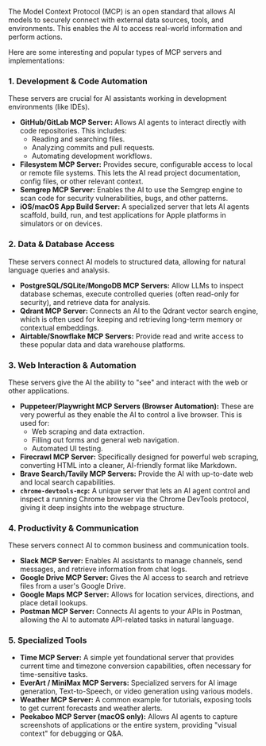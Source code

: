 The Model Context Protocol (MCP) is an open standard that allows AI models to securely connect with external data sources, tools, and environments. This enables the AI to access real-world information and perform actions.

Here are some interesting and popular types of MCP servers and implementations:

### 1. Development & Code Automation

These servers are crucial for AI assistants working in development environments (like IDEs).

* **GitHub/GitLab MCP Server:** Allows AI agents to interact directly with code repositories. This includes:
    * Reading and searching files.
    * Analyzing commits and pull requests.
    * Automating development workflows.
* **Filesystem MCP Server:** Provides secure, configurable access to local or remote file systems. This lets the AI read project documentation, config files, or other relevant context.
* **Semgrep MCP Server:** Enables the AI to use the Semgrep engine to scan code for security vulnerabilities, bugs, and other patterns.
* **iOS/macOS App Build Server:** A specialized server that lets AI agents scaffold, build, run, and test applications for Apple platforms in simulators or on devices.

### 2. Data & Database Access

These servers connect AI models to structured data, allowing for natural language queries and analysis.

* **PostgreSQL/SQLite/MongoDB MCP Servers:** Allow LLMs to inspect database schemas, execute controlled queries (often read-only for security), and retrieve data for analysis.
* **Qdrant MCP Server:** Connects an AI to the Qdrant vector search engine, which is often used for keeping and retrieving long-term memory or contextual embeddings.
* **Airtable/Snowflake MCP Servers:** Provide read and write access to these popular data and data warehouse platforms.

### 3. Web Interaction & Automation

These servers give the AI the ability to "see" and interact with the web or other applications.

* **Puppeteer/Playwright MCP Servers (Browser Automation):** These are very powerful as they enable the AI to control a live browser. This is used for:
    * Web scraping and data extraction.
    * Filling out forms and general web navigation.
    * Automated UI testing.
* **Firecrawl MCP Server:** Specifically designed for powerful web scraping, converting HTML into a cleaner, AI-friendly format like Markdown.
* **Brave Search/Tavily MCP Servers:** Provide the AI with up-to-date web and local search capabilities.
* **`chrome-devtools-mcp`:** A unique server that lets an AI agent control and inspect a running Chrome browser via the Chrome DevTools protocol, giving it deep insights into the webpage structure.

### 4. Productivity & Communication

These servers connect AI to common business and communication tools.

* **Slack MCP Server:** Enables AI assistants to manage channels, send messages, and retrieve information from chat logs.
* **Google Drive MCP Server:** Gives the AI access to search and retrieve files from a user's Google Drive.
* **Google Maps MCP Server:** Allows for location services, directions, and place detail lookups.
* **Postman MCP Server:** Connects AI agents to your APIs in Postman, allowing the AI to automate API-related tasks in natural language.

### 5. Specialized Tools

* **Time MCP Server:** A simple yet foundational server that provides current time and timezone conversion capabilities, often necessary for time-sensitive tasks.
* **EverArt / MiniMax MCP Servers:** Specialized servers for AI image generation, Text-to-Speech, or video generation using various models.
* **Weather MCP Server:** A common example for tutorials, exposing tools to get current forecasts and weather alerts.
* **Peekaboo MCP Server (macOS only):** Allows AI agents to capture screenshots of applications or the entire system, providing "visual context" for debugging or Q\&A.
